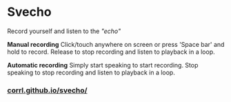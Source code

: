 # Svecho

Record yourself and listen to the *"echo"*

**Manual recording** Click/touch anywhere on screen or press 'Space bar' and hold to record. Release to stop recording
and listen to playback in a loop.

**Automatic recording** Simply start speaking to start recording. Stop speaking to stop recording and listen to playback
in a loop. 

### [corrl.github.io/svecho/](corrl.github.io/svecho/)